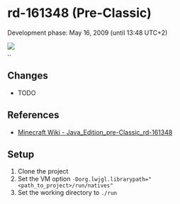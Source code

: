 # rd-161348 (Pre-Classic)
Development phase: May 16, 2009 (until 13:48 UTC+2)

![](.assets/.jpg)<br>
..

## Changes
- TODO

## References
- [Minecraft Wiki - Java_Edition_pre-Classic_rd-161348](https://minecraft.gamepedia.com/Java_Edition_pre-Classic_rd-161348)

## Setup
1. Clone the project
2. Set the VM option ``-Dorg.lwjgl.librarypath="<path_to_project>/run/natives"``
3. Set the working directory to ``./run``